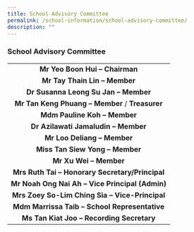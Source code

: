 ```yaml
---
title: School Advisory Committee
permalink: /school-information/school-advisory-committee/
description: ""
---
```

### School Advisory Committee

|  |
|:---:|
| **Mr Yeo Boon Hui – Chairman** |
| **Mr Tay Thain Lin – Member** |
| **Dr Susanna Leong Su Jan – Member** |
| **Mr Tan Keng Phuang – Member** / **Treasurer** |
| **Mdm Pauline Koh – Member** |
| **Dr Azilawati Jamaludin – Member** |
|**Mr Loo Deliang – Member** |
|**Miss Tan Siew Yong – Member** |
| **Mr Xu Wei – Member** |
| **Mrs Ruth Tai – Honorary Secretary/Principal** |
| **Mr Noah Ong Nai Ah – Vice Principal (Admin)** |
| **Mrs Zoey So-Lim Ching Sia – Vice-Principal** |
| **Mdm Marrissa Taib – School Representative** |
| **Ms Tan Kiat Joo – Recording Secretary** |